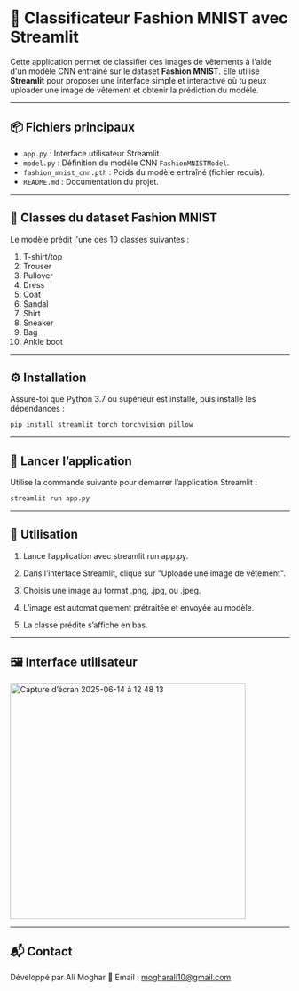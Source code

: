 # 👕 Classificateur Fashion MNIST avec Streamlit

Cette application permet de classifier des images de vêtements à l'aide d'un modèle CNN entraîné sur le dataset **Fashion MNIST**. Elle utilise **Streamlit** pour proposer une interface simple et interactive où tu peux uploader une image de vêtement et obtenir la prédiction du modèle.

---

## 📦 Fichiers principaux

- `app.py` : Interface utilisateur Streamlit.
- `model.py` : Définition du modèle CNN `FashionMNISTModel`.
- `fashion_mnist_cnn.pth` : Poids du modèle entraîné (fichier requis).
- `README.md` : Documentation du projet.

---

## 🧠 Classes du dataset Fashion MNIST

Le modèle prédit l'une des 10 classes suivantes :

1. T-shirt/top  
2. Trouser  
3. Pullover  
4. Dress  
5. Coat  
6. Sandal  
7. Shirt  
8. Sneaker  
9. Bag  
10. Ankle boot  

---

## ⚙️ Installation

Assure-toi que Python 3.7 ou supérieur est installé, puis installe les dépendances :

```bash
pip install streamlit torch torchvision pillow
```

---

## 🚀 Lancer l’application

Utilise la commande suivante pour démarrer l’application Streamlit :

```bash
streamlit run app.py
```

---

## 🧪 Utilisation

1. Lance l’application avec streamlit run app.py.

2. Dans l’interface Streamlit, clique sur "Uploade une image de vêtement".

3. Choisis une image au format .png, .jpg, ou .jpeg.

4. L’image est automatiquement prétraitée et envoyée au modèle.

5. La classe prédite s’affiche en bas.

---

## 🖼️ Interface utilisateur

<img width="424" alt="Capture d’écran 2025-06-14 à 12 48 13" src="https://github.com/user-attachments/assets/a9f3d7f2-8784-4ab4-82b7-3eefc29018b9" />

---

## 📬 Contact

Développé par Ali Moghar
📧 Email : mogharali10@gmail.com

